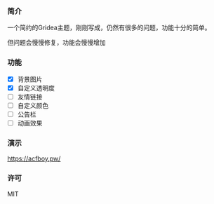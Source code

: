 ### 简介

一个简约的Gridea主题，刚刚写成，仍然有很多的问题，功能十分的简单。

但问题会慢慢修复，功能会慢慢增加

### 功能

- [x] 背景图片
- [x] 自定义透明度
- [ ] 友情链接
- [ ] 自定义颜色
- [ ] 公告栏
- [ ] 动画效果

### 演示

<https://acfboy.pw/>

### 许可

MIT

